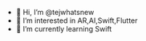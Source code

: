 - 👋 Hi, I’m @tejwhatsnew
- 👀 I’m interested in AR,AI,Swift,Flutter
- 🌱 I’m currently learning Swift

<!---
tejwhatsnew/tejwhatsnew is a ✨ special ✨ repository because its `README.md` (this file) appears on your GitHub profile.
You can click the Preview link to take a look at your changes.
--->

